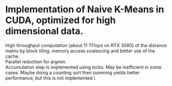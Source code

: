 # Implementation of Naive K-Means in CUDA, optimized for high dimensional data.

High throughput computation (about 11 TFlops on RTX 3080) of the distance matrix by block tiling, memory access coalescing and better use of the cache.\
Parallel reduction for argmin.\
Accumulation step is implemented using locks. May be inefficient in some cases. Maybe doing a counting sort then summing yields better performance, but this is not implemented.\
